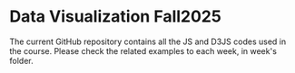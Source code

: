 # Data Visualization Fall2025

The current GitHub repository contains all the JS and D3JS codes used in the course. Please check the related examples to each week, in week's folder.
